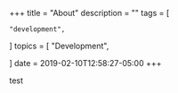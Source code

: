 +++
title = "About"
description = ""
tags = [
   
    "development",
]
topics = [
    "Development",
    
]
date = 2019-02-10T12:58:27-05:00
+++

test
